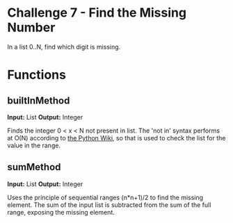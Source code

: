 # Challenge 7 - Find the Missing Number

In a list 0..N, find which digit is missing.

# Functions

## builtInMethod

**Input:** List
**Output:** Integer

Finds the integer 0 < x < N not present in list. The 'not in' syntax performs at O(N) according to [the Python Wiki](https://wiki.python.org/moin/TimeComplexity), so that is used to check the list for the value in the range. 

## sumMethod

**Input:** List
**Output:** Integer

Uses the principle of sequential ranges (n*n+1)/2 to find the missing element. The sum of the input list is subtracted from the sum of the full range, exposing the missing element.